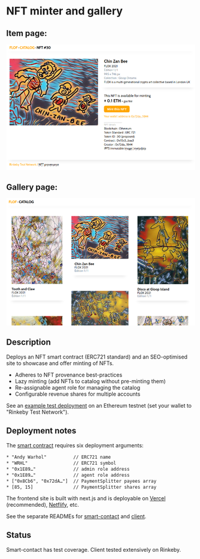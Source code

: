 # NFT minter and gallery

## Item page:

![NFT display/minting page](/docs/images/nft-agent-01.png?raw=true "NFT display/minting page")

## Gallery page:

![NFT gallery page](/docs/images/nft-agent-02.png?raw=true "NFT gallery page")

## Description

Deploys an NFT smart contract (ERC721 standard) and an SEO-optimised site to showcase and offer minting of NFTs.

* Adheres to NFT provenance best-practices
* Lazy minting (add NFTs to catalog without pre-minting them)
* Re-assignable agent role for managing the catalog
* Configurable revenue shares for multiple accounts

See an [example test deployment](https://nft-agent.vercel.app/) on an Ethereum testnet (set your wallet to "Rinkeby Test Network").

## Deployment notes

The [smart contract](/stephanfowler//nft-agent/blob/main/smart-contract/contracts/NFTagent.sol) requires six deployment arguments:

```
* "Andy Warhol"          // ERC721 name
* "WRHL"                 // ERC721 symbol
* "0x1E89…"              // admin role address
* "0x1E89…"              // agent role address
* ["0x8Cb6", "0x72dA…"]  // PaymentSplitter payees array
* [85, 15]               // PaymentSplitter shares array
```

The frontend site is built with next.js and is deployable on [Vercel](https://vercel.com/) (recommended), [Netflify](https://www.netlify.com/), etc.

See the separate READMEs for [smart-contact](/smart-contract/) and [client](/client/).

## Status

Smart-contact has test coverage.
Client tested extensively on Rinkeby.
